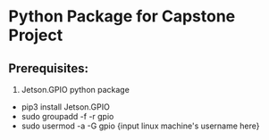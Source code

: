 # Python Package for Capstone Project

## Prerequisites:

 1. Jetson.GPIO python package
  - pip3 install Jetson.GPIO
  - sudo groupadd -f -r gpio
  - sudo usermod -a -G gpio {input linux machine's username here} 
